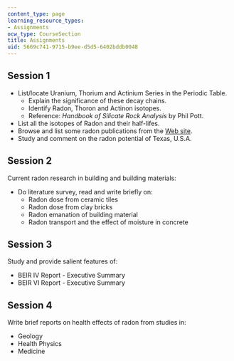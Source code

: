 ```yaml
---
content_type: page
learning_resource_types:
- Assignments
ocw_type: CourseSection
title: Assignments
uid: 5669c741-9715-b9ee-d5d5-6402bddb0048
---
```


Session 1
---------

*   List/locate Uranium, Thorium and Actinium Series in the Periodic Table.
    *   Explain the significance of these decay chains.
    *   Identify Radon, Thoron and Actinon isotopes.
    *   Reference: _Handbook of Silicate Rock Analysis_ by Phil Pott.
*   List all the isotopes of Radon and their half-lifes.
*   Browse and list some radon publications from the [Web site](http://www.epa.gov/).
*   Study and comment on the radon potential of Texas, U.S.A.

Session 2
---------

Current radon research in building and building materials:

*   Do literature survey, read and write briefly on:
    *   Radon dose from ceramic tiles
    *   Radon dose from clay bricks
    *   Radon emanation of building material
    *   Radon transport and the effect of moisture in concrete

Session 3
---------

Study and provide salient features of:

*   BEIR IV Report - Executive Summary
*   BEIR VI Report - Executive Summary

Session 4
---------

Write brief reports on health effects of radon from studies in:

*   Geology
*   Health Physics
*   Medicine